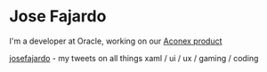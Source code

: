 # Jose Fajardo


I'm a developer at Oracle, working on our [Aconex product](https://www.aconex.com)

[josefajardo](https://twitter.com/josefajardo/) - my tweets on all things xaml / ui / ux / gaming / coding
